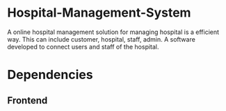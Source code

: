 # Hospital-Management-System
A online hospital management solution for  managing hospital is a efficient way. This can include customer, hospital, staff, admin. A software developed to connect users and staff of the hospital.
# Dependencies
## Frontend
